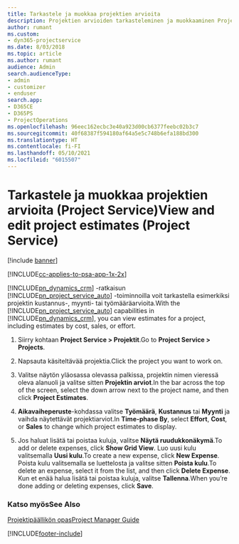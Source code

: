 ```yaml
---
title: Tarkastele ja muokkaa projektien arvioita
description: Projektien arvioiden tarkasteleminen ja muokkaaminen Project Servicessä
author: rumant
ms.custom:
- dyn365-projectservice
ms.date: 8/03/2018
ms.topic: article
ms.author: rumant
audience: Admin
search.audienceType:
- admin
- customizer
- enduser
search.app:
- D365CE
- D365PS
- ProjectOperations
ms.openlocfilehash: 96eec162ecbc3e40a923d00cb6377feebc02b3c7
ms.sourcegitcommit: 40f68387f594180af64a5e5c748b6efa188bd300
ms.translationtype: HT
ms.contentlocale: fi-FI
ms.lasthandoff: 05/10/2021
ms.locfileid: "6015507"
---
```

# <a name="view-and-edit-project-estimates-project-service"></a><span data-ttu-id="5eef2-103">Tarkastele ja muokkaa projektien arvioita (Project Service)</span><span class="sxs-lookup"><span data-stu-id="5eef2-103">View and edit project estimates (Project Service)</span></span>

[!include [banner](../includes/psa-now-project-operations.md)]

[!INCLUDE[cc-applies-to-psa-app-1x-2x](../includes/cc-applies-to-psa-app-1x-2x.md)]

<span data-ttu-id="5eef2-104">[!INCLUDE[pn_dynamics_crm](../includes/pn-dynamics-crm.md)] -ratkaisun [!INCLUDE[pn_project_service_auto](../includes/pn-project-service-auto.md)] -toiminnoilla voit tarkastella esimerkiksi projektin kustannus-, myynti- tai työmääräarvioita.</span><span class="sxs-lookup"><span data-stu-id="5eef2-104">With the [!INCLUDE[pn_project_service_auto](../includes/pn-project-service-auto.md)] capabilities in [!INCLUDE[pn_dynamics_crm](../includes/pn-dynamics-crm.md)], you can view estimates for a project, including estimates by cost, sales, or effort.</span></span>  
  
1.  <span data-ttu-id="5eef2-105">Siirry kohtaan **Project Service > Projektit**.</span><span class="sxs-lookup"><span data-stu-id="5eef2-105">Go to **Project Service > Projects**.</span></span>  
  
2.  <span data-ttu-id="5eef2-106">Napsauta käsiteltävää projektia.</span><span class="sxs-lookup"><span data-stu-id="5eef2-106">Click the project you want to work on.</span></span>  
  
3.  <span data-ttu-id="5eef2-107">Valitse näytön yläosassa olevassa palkissa, projektin nimen vieressä oleva alanuoli ja valitse sitten **Projektin arviot**.</span><span class="sxs-lookup"><span data-stu-id="5eef2-107">In the bar across the top of the screen, select the down arrow next to the project name, and then click **Project Estimates**.</span></span>  
  
4.  <span data-ttu-id="5eef2-108">**Aikavaiheperuste**-kohdassa valitse **Työmäärä**, **Kustannus** tai **Myynti** ja vaihda näytettävät projektiarviot.</span><span class="sxs-lookup"><span data-stu-id="5eef2-108">In **Time-phase By**, select **Effort**, **Cost**, or **Sales** to change which project estimates to display.</span></span>  
  
5.  <span data-ttu-id="5eef2-109">Jos haluat lisätä tai poistaa kuluja, valitse **Näytä ruudukkonäkymä**.</span><span class="sxs-lookup"><span data-stu-id="5eef2-109">To add or delete expenses, click **Show Grid View**.</span></span> <span data-ttu-id="5eef2-110">Luo uusi kulu valitsemalla **Uusi kulu**.</span><span class="sxs-lookup"><span data-stu-id="5eef2-110">To create a new expense, click **New Expense**.</span></span> <span data-ttu-id="5eef2-111">Poista kulu valitsemalla se luettelosta ja valitse sitten **Poista kulu**.</span><span class="sxs-lookup"><span data-stu-id="5eef2-111">To delete an expense, select it from the list, and then click **Delete Expense**.</span></span> <span data-ttu-id="5eef2-112">Kun et enää halua lisätä tai poistaa kuluja, valitse **Tallenna**.</span><span class="sxs-lookup"><span data-stu-id="5eef2-112">When you’re done adding or deleting expenses, click **Save**.</span></span>  
  
### <a name="see-also"></a><span data-ttu-id="5eef2-113">Katso myös</span><span class="sxs-lookup"><span data-stu-id="5eef2-113">See Also</span></span>  
 [<span data-ttu-id="5eef2-114">Projektipäällikön opas</span><span class="sxs-lookup"><span data-stu-id="5eef2-114">Project Manager Guide</span></span>](../psa/project-manager-guide.md)


[!INCLUDE[footer-include](../includes/footer-banner.md)]